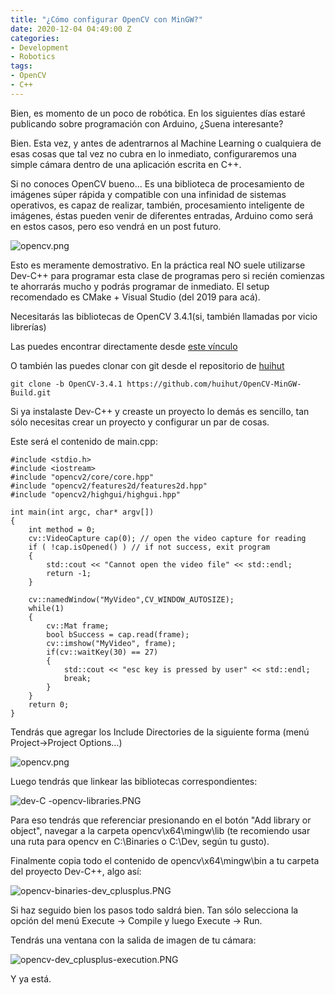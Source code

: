 ```yaml
---
title: "¿Cómo configurar OpenCV con MinGW?"
date: 2020-12-04 04:49:00 Z
categories:
- Development
- Robotics
tags:
- OpenCV
- C++
---
```


Bien, es momento de un poco de robótica. En los siguientes días estaré publicando sobre programación con Arduino, ¿Suena interesante?

Bien. Esta vez, y antes de adentrarnos al Machine Learning o cualquiera de esas cosas que tal vez no cubra en lo inmediato, configuraremos una simple cámara dentro de una aplicación escrita en C++.

Si no conoces OpenCV bueno... Es una biblioteca de procesamiento de imágenes súper rápida y compatible con una infinidad de sistemas operativos, es capaz de realizar, también, procesamiento inteligente de imágenes, éstas pueden venir de diferentes entradas, Arduino como será en estos casos, pero eso vendrá en un post futuro.

![opencv.png](/uploads/opencv.png)

Esto es meramente demostrativo. En la práctica real NO suele utilizarse Dev-C++ para programar esta clase de programas pero si recién comienzas te ahorrarás mucho y podrás programar de inmediato. El setup recomendado es CMake + Visual Studio (del 2019 para acá).

Necesitarás las bibliotecas de OpenCV 3.4.1(si, también llamadas por vicio librerías) 

Las puedes encontrar directamente desde [este vínculo](https://dl.dropbox.com/s/5nmlr8m9c0vydjk/OpenCV-MinGW-Build-OpenCV-3.4.1-x64.zip?dl=0)

O también las puedes clonar con git desde el repositorio de [huihut](https://github.com/huihut/OpenCV-MinGW-Build/tree/OpenCV-3.4.1-x64/x64/mingw)

```
git clone -b OpenCV-3.4.1 https://github.com/huihut/OpenCV-MinGW-Build.git
```

Si ya instalaste Dev-C++ y creaste un proyecto lo demás es sencillo, tan sólo necesitas crear un proyecto y configurar un par de cosas.

Este será el contenido de main.cpp:

```
#include <stdio.h>
#include <iostream>
#include "opencv2/core/core.hpp"
#include "opencv2/features2d/features2d.hpp"
#include "opencv2/highgui/highgui.hpp"

int main(int argc, char* argv[])
{
	int method = 0;
	cv::VideoCapture cap(0); // open the video capture for reading
	if ( !cap.isOpened() ) // if not success, exit program
	{
		std::cout << "Cannot open the video file" << std::endl;
		return -1;
	}
	
	cv::namedWindow("MyVideo",CV_WINDOW_AUTOSIZE);
	while(1)
	{
		cv::Mat frame;
		bool bSuccess = cap.read(frame);
		cv::imshow("MyVideo", frame);
		if(cv::waitKey(30) == 27)
		{
			std::cout << "esc key is pressed by user" << std::endl;
			break;
		}
	}
	return 0;
}
```

Tendrás que agregar los Include Directories de la siguiente forma (menú Project->Project Options...)

![opencv.png](/uploads/opencv.png)

Luego tendrás que linkear las bibliotecas correspondientes:

![dev-C  -opencv-libraries.PNG](/uploads/dev-C%20%20-opencv-libraries.PNG)

Para eso tendrás que referenciar presionando en el botón "Add library or object", navegar a la carpeta opencv\x64\mingw\lib (te recomiendo usar una ruta para opencv en C:\Binaries o C:\Dev, según tu gusto).

Finalmente copia todo el contenido de opencv\x64\mingw\bin a tu carpeta del proyecto Dev-C++, algo así:

![opencv-binaries-dev_cplusplus.PNG](/uploads/opencv-binaries-dev_cplusplus.PNG)

Si haz seguido bien los pasos todo saldrá bien. Tan sólo selecciona la opción del menú Execute -> Compile y luego Execute -> Run.

Tendrás una ventana con la salida de imagen de tu cámara:

![opencv-dev_cplusplus-execution.PNG](/uploads/opencv-dev_cplusplus-execution.PNG)

Y ya está.


